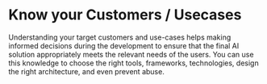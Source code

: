 # Know your Customers / Usecases

Understanding your target customers and use-cases helps making informed decisions during the development to ensure that the final AI solution appropriately meets the relevant needs of the users. You can use this knowledge to choose the right tools, frameworks, technologies, design the right architecture, and even prevent abuse.
